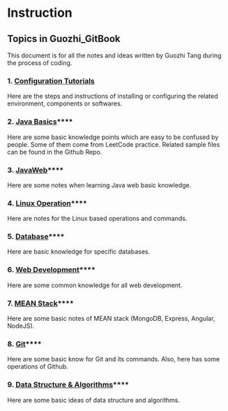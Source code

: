 # Instruction

## Topics in Guozhi\_GitBook

This document is for all the notes and ideas written by Guozhi Tang during the process of coding.

### 1. [Configuration Tutorials](configuration-tutorials/1.1-java-environment-settings/)

Here are the steps and instructions of installing or configuring the related environment, components or softwares.

### 2. [**Java Basics**](java-basics/2.1-static.md)\*\*\*\*

Here are some basic knowledge points which are easy to be confused by people. Some of them come from LeetCode practice. Related sample files can be found in the Github Repo.

### **3.** [**JavaWeb**](javaweb/3.1-javaweb-introduction.md)\*\*\*\*

Here are some notes when learning Java web basic knowledge. 

### **4.** [**Linux Operation**](linux-operation/4.1-zsh-bash-transformation.md)\*\*\*\*

Here are notes for the Linux based operations and commands.

### **5.** [**Database**](database/5.1-postgresql.md)\*\*\*\*

Here are basic knowledge for specific databases.

### **6.** [**Web Development**](web-development/6.1-html/)\*\*\*\*

Here are some common knowledge for all web development.

### **7.** [**MEAN Stack**](mean-and-mearn-stack/7.1-mean-project-setup/)\*\*\*\*

Here are some basic notes of MEAN stack \(MongoDB, Express, Angular, NodeJS\).

### **8.** [**Git**](git/8.1-readme-and-markdown.md)\*\*\*\*

Here are some basic know for Git and its commands. Also, here has some operations of Github.

### **9.** [**Data Structure & Algorithms**](data-structures-and-algorithms/9.1-data-structures-and-algorithms.md)\*\*\*\*

Here are some basic ideas of data structure and algorithms.



